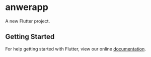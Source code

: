 # anwerapp

A new Flutter project.

## Getting Started

For help getting started with Flutter, view our online
[documentation](https://flutter.io/).
